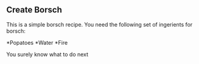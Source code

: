 ## Create Borsch

This is a simple borsch recipe. You need the following set of ingerients for borsch:

*Popatoes
*Water
*Fire

You surely know what to do next
